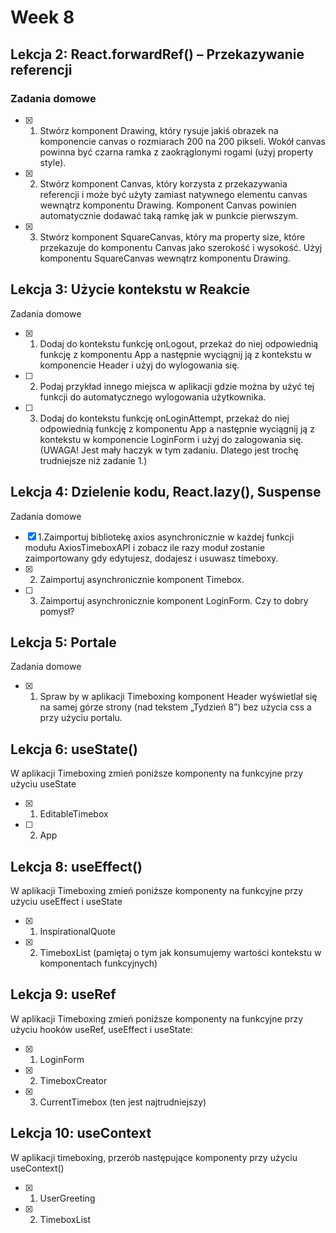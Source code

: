 # Week 8

## Lekcja 2: React.forwardRef() – Przekazywanie referencji

### Zadania domowe
- [x] 1. Stwórz komponent Drawing, który rysuje jakiś obrazek na komponencie canvas o rozmiarach 200 na 200 pikseli. Wokół canvas powinna być czarna ramka z zaokrąglonymi rogami (użyj property style).
- [x] 2. Stwórz komponent Canvas, który korzysta z przekazywania referencji i może być użyty zamiast natywnego elementu canvas wewnątrz komponentu Drawing. Komponent Canvas powinien automatycznie dodawać taką ramkę jak w punkcie pierwszym.
- [x] 3. Stwórz komponent SquareCanvas, który ma property size, które przekazuje do komponentu Canvas jako szerokość i wysokość. Użyj komponentu SquareCanvas wewnątrz komponentu Drawing.

## Lekcja 3: Użycie kontekstu w Reakcie

Zadania domowe
- [x] 1. Dodaj do kontekstu funkcję onLogout, przekaż do niej odpowiednią funkcję z komponentu App a następnie wyciągnij ją z kontekstu w komponencie Header i użyj do wylogowania się.
- [ ] 2. Podaj przykład innego miejsca w aplikacji gdzie można by użyć tej funkcji do automatycznego wylogowania użytkownika.
- [ ] 3. Dodaj do kontekstu funkcję onLoginAttempt, przekaż do niej odpowiednią funkcję z komponentu App a następnie wyciągnij ją z kontekstu w komponencie LoginForm i użyj do zalogowania się. (UWAGA! Jest mały haczyk w tym zadaniu. Dlatego jest trochę trudniejsze niż zadanie 1.)

## Lekcja 4: Dzielenie kodu, React.lazy(), Suspense

Zadania domowe
- [x] 1.Zaimportuj bibliotekę axios asynchronicznie w każdej funkcji modułu AxiosTimeboxAPI i zobacz ile razy moduł zostanie zaimportowany gdy edytujesz, dodajesz i usuwasz timeboxy.
- [x] 2. Zaimportuj asynchronicznie komponent Timebox.
- [ ] 3. Zaimportuj asynchronicznie komponent LoginForm. Czy to dobry pomysł?

## Lekcja 5: Portale

Zadania domowe
- [x] 1. Spraw by w aplikacji Timeboxing komponent Header wyświetlał się na samej górze strony (nad tekstem „Tydzień 8”) bez użycia css a przy użyciu portalu.

## Lekcja 6: useState()

W aplikacji Timeboxing zmień poniższe komponenty na funkcyjne przy użyciu useState
- [x] 1. EditableTimebox
- [ ] 2. App

## Lekcja 8: useEffect()

W aplikacji Timeboxing zmień poniższe komponenty na funkcyjne przy użyciu useEffect i useState
- [x] 1. InspirationalQuote
- [x] 2. TimeboxList (pamiętaj o tym jak konsumujemy wartości kontekstu w komponentach funkcyjnych)

## Lekcja 9: useRef

W aplikacji Timeboxing zmień poniższe komponenty na funkcyjne przy użyciu hooków useRef, useEffect i useState:
- [x] 1. LoginForm
- [x] 2. TimeboxCreator
- [x] 3. CurrentTimebox (ten jest najtrudniejszy)

## Lekcja 10: useContext

W aplikacji timeboxing, przerób następujące komponenty przy użyciu useContext()
- [x] 1. UserGreeting
- [x] 2. TimeboxList
